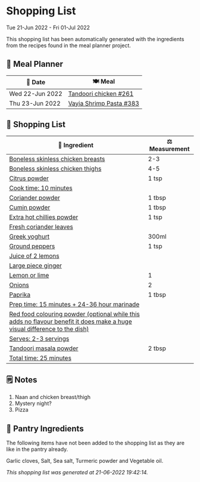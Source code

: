 # Shopping List

Tue 21-Jun 2022 - Fri 01-Jul 2022

This shopping list has been automatically generated with the ingredients from the recipes found in the meal planner project.

## 📅 Meal Planner

|📅 Date| 🍽️ Meal|
|----|----|
|Wed 22-Jun 2022|[Tandoori chicken #261](https://github.com/jcallaghan/The-Cookbook/issues/261)|
|Thu 23-Jun 2022|[Vayia Shrimp Pasta #383](https://github.com/jcallaghan/The-Cookbook/issues/383)|

## 🛒 Shopping List

| 🍌 Ingredient| ⚖️ Measurement|
|----------|-----------|
|[Boneless skinless chicken breasts](https://www.sainsburys.co.uk/gol-ui/SearchResults/Boneless%20skinless%20chicken%20breasts)|2-3|
|[Boneless skinless chicken thighs](https://www.sainsburys.co.uk/gol-ui/SearchResults/Boneless%20skinless%20chicken%20thighs)|4-5|
|[Citrus powder](https://www.sainsburys.co.uk/gol-ui/SearchResults/Citrus%20powder)|1 tsp|
|[Cook time: 10 minutes](https://www.sainsburys.co.uk/gol-ui/SearchResults/Cook%20time:%2010%20minutes)||
|[Coriander powder](https://www.sainsburys.co.uk/gol-ui/SearchResults/Coriander%20powder)|1 tbsp|
|[Cumin powder](https://www.sainsburys.co.uk/gol-ui/SearchResults/Cumin%20powder)|1 tbsp|
|[Extra hot chillies powder](https://www.sainsburys.co.uk/gol-ui/SearchResults/Extra%20hot%20chillies%20powder)|1 tsp|
|[Fresh coriander leaves](https://www.sainsburys.co.uk/gol-ui/SearchResults/Fresh%20coriander%20leaves)||
|[Greek yoghurt](https://www.sainsburys.co.uk/gol-ui/SearchResults/Greek%20yoghurt)|300ml|
|[Ground peppers](https://www.sainsburys.co.uk/gol-ui/SearchResults/Ground%20peppers)|1 tsp|
|[Juice of 2 lemons](https://www.sainsburys.co.uk/gol-ui/SearchResults/Juice%20of%202%20lemons)||
|[Large piece ginger](https://www.sainsburys.co.uk/gol-ui/SearchResults/Large%20piece%20ginger)||
|[Lemon or lime](https://www.sainsburys.co.uk/gol-ui/SearchResults/Lemon%20or%20lime)|1|
|[Onions](https://www.sainsburys.co.uk/gol-ui/SearchResults/Onions)|2|
|[Paprika](https://www.sainsburys.co.uk/gol-ui/SearchResults/Paprika)|1 tbsp|
|[Prep time: 15 minutes + 24-36 hour marinade](https://www.sainsburys.co.uk/gol-ui/SearchResults/Prep%20time:%2015%20minutes%20+%2024-36%20hour%20marinade)||
|[Red food colouring powder (optional while this adds no flavour benefit it does make a huge visual difference to the dish)](https://www.sainsburys.co.uk/gol-ui/SearchResults/Red%20food%20colouring%20powder%20(optional%20while%20this%20adds%20no%20flavour%20benefit%20it%20does%20make%20a%20huge%20visual%20difference%20to%20the%20dish))||
|[Serves: 2-3 servings](https://www.sainsburys.co.uk/gol-ui/SearchResults/Serves:%202-3%20servings)||
|[Tandoori masala powder](https://www.sainsburys.co.uk/gol-ui/SearchResults/Tandoori%20masala%20powder)|2 tbsp|
|[Total time: 25 minutes](https://www.sainsburys.co.uk/gol-ui/SearchResults/Total%20time:%2025%20minutes)||

## 🗒️ Notes

1. Naan and chicken breast/thigh
1. Mystery night?
1. Pizza

## 🏪 Pantry Ingredients

The following items have not been added to the shopping list as they are like in the pantry already.

Garlic cloves, Salt, Sea salt, Turmeric powder and Vegetable oil.


_This shopping list was generated at 21-06-2022 19:42:14._